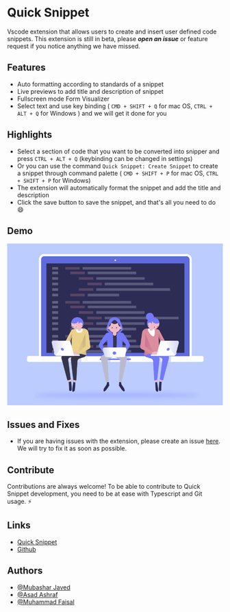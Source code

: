 # Quick Snippet

Vscode extension that allows users to create and insert user defined code snippets. This extension is still in beta, please **_open an issue_** or feature request if you notice anything we have missed.

## Features

- Auto formatting according to standards of a snippet
- Live previews to add title and description of snippet
- Fullscreen mode Form Visualizer
- Select text and use key binding ( `CMD + SHIFT + Q` for mac OS, `CTRL + ALT + Q` for Windows ) and we will get it done for you


## Highlights

- Select a section of code that you want to be converted into snipper and press `CTRL + ALT + Q` (keybinding can be changed in settings)
- Or you can use the command `Quick Snippet: Create Snippet` to create a snippet through command palette ( `CMD + SHIFT + P` for mac OS, `CTRL + SHIFT + P` for Windows)
- The extension will automatically format the snippet and add the title and description
- Click the save button to save the snippet, and that's all you need to do 😄


## Demo

![App Screenshot](./assets/media/demo/qs-demo.gif)


## Issues and Fixes

- If you are having issues with the extension, please create an issue [here](https://github.com/Mubashar-javed/quick-snippets/issues). We will try to fix it as soon as possible.


## Contribute

Contributions are always welcome!
To be able to contribute to Quick Snippet development, you need to be at ease with Typescript and Git usage. ⚡️


## Links

- [Quick Snippet](https://marketplace.visualstudio.com/items?itemName=MubasharJaved.quick-snippet)
- [Github](https://marketplace.visualstudio.com/items?itemName=MubasharJaved.quick-snippet)


## Authors

- [@Mubashar Javed](https://www.github.com/Mubashar-javed)
- [@Asad Ashraf](https://github.com/Asad9988)
- [@Muhammad Faisal](https://github.com/Asad9988)
